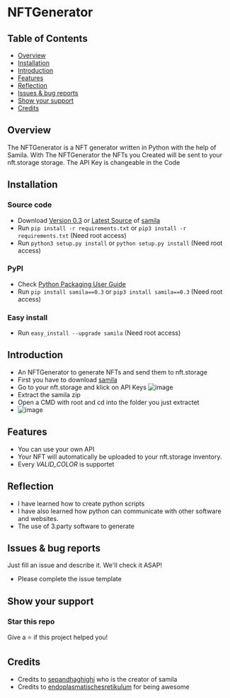 # NFTGenerator
## Table of Contents
- [Overview](#Overview)
- [Installation](#Installation)
- [Introduction](#Introduction)
- [Features](#Features)
- [Reflection](#Reflection)
- [Issues & bug reports](#Issues--bug-reports)
- [Show your support](#Show-your-support)
- [Credits](#Credits)

## Overview
The NFTGenerator is a NFT generator written in Python with the help of Samila. With The NFTGenerator the NFTs you Created will be sent to your nft.storage storage. The API Key is changeable in the Code

## Installation
### Source code
- Download [Version 0.3](https://github.com/sepandhaghighi/samila/archive/v0.3.zip) or [Latest Source](https://github.com/sepandhaghighi/samila/archive/dev.zip) of [samila](https://github.com/sepandhaghighi/samila)
- Run ```pip install -r requirements.txt``` or ```pip3 install -r requirements.txt``` (Need root access)
- Run ```python3 setup.py install``` or ```python setup.py install``` (Need root access)

### PyPI
- Check [Python Packaging User Guide](https://packaging.python.org/installing/)
- Run ```pip install samila==0.3``` or ```pip3 install samila==0.3``` (Need root access)

### Easy install
- Run ```easy_install --upgrade samila``` (Need root access)

## Introduction 
- An NFTGenerator to generate NFTs and send them to nft.storage
- First you have to download [samila](https://github.com/sepandhaghighi/samila)
- Go to your nft.storage and klick on API Keys
![image](https://user-images.githubusercontent.com/96227533/146332099-e69aa974-5a64-40fd-9899-ea390efb32de.png)
- Extract the samila zip
- Open a CMD with root and cd into the folder you just extractet
- ![image](https://user-images.githubusercontent.com/96227533/146335024-6a704994-ab9c-4603-bcf9-b6f0b4e1f1c6.png)

## Features
-  You can use your own API
-  Your NFT will automatically be uploaded to your nft.storage inventory.
-  Every *VALID_COLOR* is supportet

## Reflection
- I have learned how to create python scripts
- I have also learned how python can communicate with other software and websites.
- The use of 3.party software to generate

## Issues & bug reports
Just fill an issue and describe it. We'll check it ASAP!

- Please complete the issue template

## Show your support
### Star this repo
Give a ⭐️ if this project helped you!

## Credits
- Credits to [sepandhaghighi](https://github.com/sepandhaghighi) who is the creator of samila
- Credits to [endoplasmatischesretikulum](https://github.com/endoplasmatischesretikulum) for being awesome 
